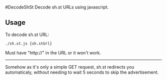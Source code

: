 #DecodeShSt
Decode sh.st URLs using javascript.

## Usage
To decode sh.st URL:

~~~
./sh.st.js {sh.stUrl}
~~~

Must have "http://" in the URL or it won't work.

***
Somehow as it's only a simple GET request, sh.st redirects you automaticaly, without needing to wait 5 seconds to skip the advertisement.
